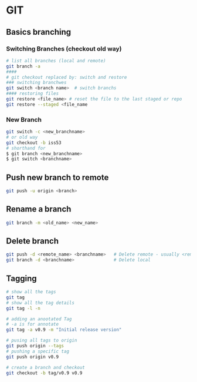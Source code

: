 # GIT

## Basics branching
### Switching Branches (checkout old way)
```bash
# list all branches (local and remote)
git branch -a
####
# git checkout replaced by: switch and restore
### switching branchwes
git switch <branch name>  # switch branchs
#### restoring files
git restore <file_name> # reset the file to the last staged or repo
git restore --staged <file_name
```
### New Branch
```bash
git switch -c <new_branchname>
# or old way
git checkout -b iss53
# shorthand for
$ git branch <new_branchname>
$ git switch <branchname>

```

## Push new branch to remote
```bash
git push -u origin <branch>
```

## Rename a branch
```bash
git branch -m <old_name> <new_name>
```

## Delete branch
```bash
git push -d <remote_name> <branchname>   # Delete remote - usually <remote_name> will be origin
git branch -d <branchname>               # Delete local
```

## Tagging
```bash
# show all the tags
git tag
# show all the tag details
git tag -l -n

# adding an anootated Tag
# -a is for annotate 
git tag -a v0.9 -m "Initial release version"

# pusing all tags to origin
git push origin --tags
# pushing a specific tag
git push origin v0.9

# create a branch and checkout 
git checkout -b tag/v0.9 v0.9
```
